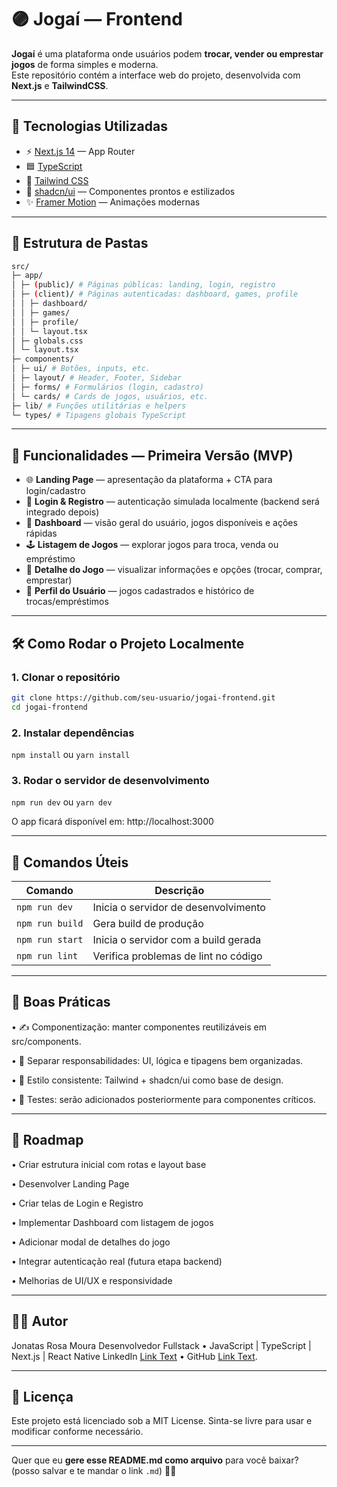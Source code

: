 # 🟣 Jogaí — Frontend

**Jogaí** é uma plataforma onde usuários podem **trocar, vender ou emprestar jogos** de forma simples e moderna.  
Este repositório contém a interface web do projeto, desenvolvida com **Next.js** e **TailwindCSS**.

---

## 🚀 Tecnologias Utilizadas

- ⚡ [Next.js 14](https://nextjs.org/) — App Router
- 🟦 [TypeScript](https://www.typescriptlang.org/)
- 🎨 [Tailwind CSS](https://tailwindcss.com/)
- 🧱 [shadcn/ui](https://ui.shadcn.com/) — Componentes prontos e estilizados
- ✨ [Framer Motion](https://www.framer.com/motion/) — Animações modernas

---

## 📁 Estrutura de Pastas
```bash
src/
├─ app/
│ ├─ (public)/ # Páginas públicas: landing, login, registro
│ ├─ (client)/ # Páginas autenticadas: dashboard, games, profile
│ │ ├─ dashboard/
│ │ ├─ games/
│ │ ├─ profile/
│ │ └─ layout.tsx
│ ├─ globals.css
│ └─ layout.tsx
├─ components/
│ ├─ ui/ # Botões, inputs, etc.
│ ├─ layout/ # Header, Footer, Sidebar
│ ├─ forms/ # Formulários (login, cadastro)
│ └─ cards/ # Cards de jogos, usuários, etc.
├─ lib/ # Funções utilitárias e helpers
└─ types/ # Tipagens globais TypeScript
```

---

## 🧪 Funcionalidades — Primeira Versão (MVP)

- 🌐 **Landing Page** — apresentação da plataforma + CTA para login/cadastro
- 🔐 **Login & Registro** — autenticação simulada localmente (backend será integrado depois)
- 🧭 **Dashboard** — visão geral do usuário, jogos disponíveis e ações rápidas
- 🕹 **Listagem de Jogos** — explorar jogos para troca, venda ou empréstimo
- 📝 **Detalhe do Jogo** — visualizar informações e opções (trocar, comprar, emprestar)
- 👤 **Perfil do Usuário** — jogos cadastrados e histórico de trocas/empréstimos

---

## 🛠️ Como Rodar o Projeto Localmente

### 1. Clonar o repositório

```bash
git clone https://github.com/seu-usuario/jogai-frontend.git
cd jogai-frontend
```

### 2. Instalar dependências

`npm install`
ou
`yarn install`

### 3. Rodar o servidor de desenvolvimento

`npm run dev`
ou
`yarn dev`

O app ficará disponível em: http://localhost:3000

---

## 🧰 Comandos Úteis

| Comando         | Descrição                            |
| --------------- | ------------------------------------ |
| `npm run dev`   | Inicia o servidor de desenvolvimento |
| `npm run build` | Gera build de produção               |
| `npm run start` | Inicia o servidor com a build gerada |
| `npm run lint`  | Verifica problemas de lint no código |

---

## 📝 Boas Práticas

• ✍️ Componentização: manter componentes reutilizáveis em src/components.

• 🧠 Separar responsabilidades: UI, lógica e tipagens bem organizadas.

• 🌈 Estilo consistente: Tailwind + shadcn/ui como base de design.

• 🧪 Testes: serão adicionados posteriormente para componentes críticos.

---

## 📌 Roadmap

• Criar estrutura inicial com rotas e layout base

• Desenvolver Landing Page

• Criar telas de Login e Registro

• Implementar Dashboard com listagem de jogos

• Adicionar modal de detalhes do jogo

• Integrar autenticação real (futura etapa backend)

• Melhorias de UI/UX e responsividade

---

## 👨‍💻 Autor

Jonatas Rosa Moura
Desenvolvedor Fullstack • JavaScript | TypeScript | Next.js | React Native
LinkedIn [Link Text](https://www.linkedin.com/in/jonatas-rosa-moura-235574193/) • GitHub [Link Text](https://github.com/jonatasrmoura).

---

## 🪪 Licença

Este projeto está licenciado sob a MIT License.
Sinta-se livre para usar e modificar conforme necessário.

---

Quer que eu **gere esse README.md como arquivo** para você baixar? (posso salvar e te mandar o link `.md`) 📝💾
